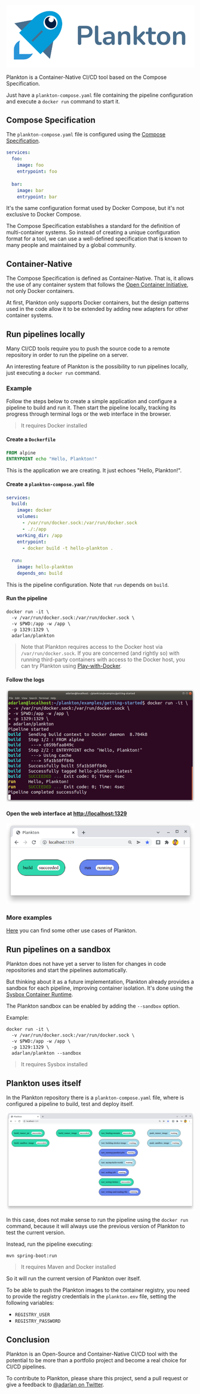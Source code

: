 ![cover.png](docs/img/cover.png)

Plankton is a Container-Native CI/CD tool
based on the Compose Specification.

Just have a `plankton-compose.yaml` file containing the pipeline configuration
and execute a `docker run` command to start it.

## Compose Specification

The `plankton-compose.yaml` file is configured using the
[Compose Specification](https://github.com/compose-spec/compose-spec/blob/master/spec.md).

```yaml
services:
  foo:
    image: foo
    entrypoint: foo

  bar:
    image: bar
    entrypoint: bar
```

It's the same configuration format used by Docker Compose,
but it's not exclusive to Docker Compose.

The Compose Specification
establishes a standard for the definition of multi-container systems.
So instead of creating a unique configuration format for a tool,
we can use a well-defined specification
that is known to many people
and maintained by a global community.

## Container-Native

The Compose Specification is defined as Container-Native.
That is, it allows the use of any container system that follows
the [Open Container Initiative](https://opencontainers.org/),
not only Docker containers.

At first, Plankton only supports Docker containers,
but the design patterns used in the code allow it to be extended by adding new adapters for other container systems.

## Run pipelines locally

Many CI/CD tools require you to push the source code to a remote repository
in order to run the pipeline on a server.

An interesting feature of Plankton is the possibility to run pipelines locally,
just executing a `docker run` command.

### Example

Follow the steps below to create a simple application
and configure a pipeline to build and run it.
Then start the pipeline locally,
tracking its progress through terminal logs or the web interface in the browser.

> It requires Docker installed

#### Create a `Dockerfile`

```Dockerfile
FROM alpine
ENTRYPOINT echo "Hello, Plankton!"
```

This is the application we are creating.
It just echoes "Hello, Plankton!".

#### Create a `plankton-compose.yaml` file

```yaml
services:
  build:
    image: docker
    volumes:
      - /var/run/docker.sock:/var/run/docker.sock
      - ./:/app
    working_dir: /app
    entrypoint:
      - docker build -t hello-plankton .

  run:
    image: hello-plankton
    depends_on: build
```

This is the pipeline configuration.
Note that `run` depends on `build`.

#### Run the pipeline

```shell
docker run -it \
  -v /var/run/docker.sock:/var/run/docker.sock \
  -v $PWD:/app -w /app \
  -p 1329:1329 \
  adarlan/plankton
```

> Note that Plankton requires access to the Docker host via `/var/run/docker.sock`.
> If you are concerned (and rightly so) with running third-party containers
> with access to the Docker host, you can try Plankton using
> [Play-with-Docker](https://labs.play-with-docker.com).

#### Follow the logs

![pipeline-logs.png](docs/img/pipeline-logs.png)

#### Open the web interface at [http://localhost:1329](http://localhost:1329)

![pipeline-page.png](docs/img/pipeline-page.png)

### More examples

[Here](https://github.com/adarlan/plankton/tree/master/examples)
you can find some other use cases of Plankton.

## Run pipelines on a sandbox

Plankton does not have yet a server
to listen for changes in code repositories
and start the pipelines automatically.

But thinking about it as a future implementation,
Plankton already provides a sandbox for each pipeline,
improving container isolation.
It's done using the [Sysbox Container Runtime](https://github.com/nestybox/sysbox).

The Plankton sandbox can be enabled by adding the `--sandbox` option.

Example:

```shell
docker run -it \
  -v /var/run/docker.sock:/var/run/docker.sock \
  -v $PWD:/app -w /app \
  -p 1329:1329 \
  adarlan/plankton --sandbox
```

> It requires Sysbox installed

## Plankton uses itself

In the Plankton repository there is a `plankton-compose.yaml` file,
where is configured a pipeline to build, test and deploy itself.

![using-itself-page.png](docs/img/using-itself-page.png)

In this case, does not make sense to run the pipeline using the `docker run` command,
because it will always use the previous version of Plankton to test the current version.

Instead, run the pipeline executing:

```shell
mvn spring-boot:run
```

> It requires Maven and Docker installed

So it will run the current version of Plankton over itself.

To be able to push the Plankton images to the container registry,
you need to provide the registry credentials in the `plankton.env` file,
setting the following variables:

- `REGISTRY_USER`
- `REGISTRY_PASSWORD`

## Conclusion

Plankton is an Open-Source and Container-Native CI/CD tool
with the potential to be more than a portfolio project
and become a real choice for CI/CD pipelines.

To contribute to Plankton,
please share this project,
send a pull request
or give a feedback to [@adarlan on Twitter](https://twitter.com/adarlan).

